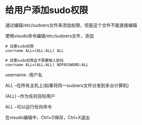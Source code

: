# 给用户添加sudo权限

通过编辑/etc/sudoers文件来添加权限，但是这个文件不能直接编辑

使用visudo命令编辑/etc/sudoers文件，添加
```shell
# 设置sudo权限
username ALL=(ALL:ALL) ALL

# 设置sudo权限且不需要输入密码
username ALL=(ALL:ALL) NOPASSWORD:ALL

```
username -用户名

ALL –在所有主机上(如果将同一sudoers文件分发到多台计算机)

(ALL) –作为任何目标用户

ALL –可以运行任何命令

在visudo编辑中，Ctrl+O保存，Ctrl+X退出